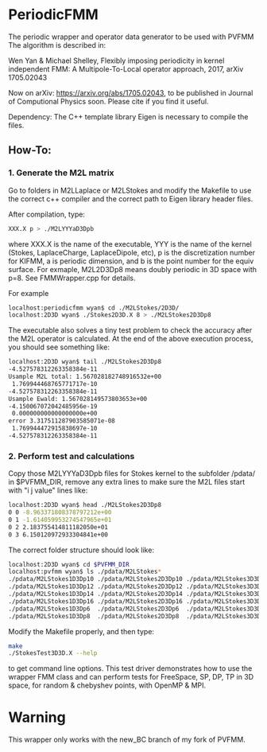 # PeriodicFMM
The periodic wrapper and operator data generator to be used with PVFMM
The algorithm is described in:

Wen Yan & Michael Shelley, Flexibly imposing periodicity in kernel independent FMM: A Multipole-To-Local operator approach, 2017, arXiv 1705.02043

Now on arXiv: https://arxiv.org/abs/1705.02043, to be published in Journal of Computional Physics soon. Please cite if you find it useful.  


Dependency:
The C++ template library Eigen is necessary to compile the files.

## How-To:


### 1. Generate the M2L matrix 

Go to folders in M2LLaplace or M2LStokes and modify the Makefile to use the correct c++ compiler and the correct path to Eigen library header files.

After compilation, type:
```bash
XXX.X p > ./M2LYYYaD3Dpb
```
where XXX.X is the name of the executable, YYY is the name of the kernel (Stokes, LaplaceCharge, LaplaceDipole, etc), p is the discretization number for KIFMM, a is periodic dimension, and b is the point number for the equiv surface. For exmaple, M2L2D3Dp8 means doubly periodic in 3D space with p=8. See FMMWrapper.cpp for details.

For example
```bash
localhost:periodicfmm wyan$ cd ./M2LStokes/2D3D/
localhost:2D3D wyan$ ./Stokes2D3D.X 8 > ./M2LStokes2D3Dp8
```

The executable also solves a tiny test problem to check the accuracy after the M2L operator is calculated. At the end of the above execution process, you should see something like:
```bash
localhost:2D3D wyan$ tail ./M2LStokes2D3Dp8
-4.527578312263358384e-11
Usample M2L total: 1.567028182748916532e+00
 1.769944468765771717e-10
-4.527578312263358384e-11
Usample Ewald: 1.567028149573803653e+00
-4.150067072042485956e-19
 0.000000000000000000e+00
error 3.317511287903585071e-08
 1.769944472915838697e-10
-4.527578312263358384e-11
```


### 2. Perform test and calculations

Copy those M2LYYYaD3Dpb files for Stokes kernel to the subfolder /pdata/ in $PVFMM_DIR, remove any extra lines to make sure the M2L files start with "i j value" lines like:
```bash
localhost:2D3D wyan$ head ./M2LStokes2D3Dp8
0 0 -8.963371808378797212e+00
0 1 -1.614059953274547965e+01
0 2 2.183755414811182050e+01
0 3 6.150120972933304841e+00
```

The correct folder structure should look like:
```bash
localhost:2D3D wyan$ cd $PVFMM_DIR
localhost:pvfmm wyan$ ls ./pdata/M2LStokes*
./pdata/M2LStokes1D3Dp10 ./pdata/M2LStokes2D3Dp10 ./pdata/M2LStokes3D3Dp10
./pdata/M2LStokes1D3Dp12 ./pdata/M2LStokes2D3Dp12 ./pdata/M2LStokes3D3Dp12
./pdata/M2LStokes1D3Dp14 ./pdata/M2LStokes2D3Dp14 ./pdata/M2LStokes3D3Dp14
./pdata/M2LStokes1D3Dp16 ./pdata/M2LStokes2D3Dp16 ./pdata/M2LStokes3D3Dp16
./pdata/M2LStokes1D3Dp6  ./pdata/M2LStokes2D3Dp6  ./pdata/M2LStokes3D3Dp6
./pdata/M2LStokes1D3Dp8  ./pdata/M2LStokes2D3Dp8  ./pdata/M2LStokes3D3Dp8
```

Modify the Makefile properly, and then type:
```bash
make
./StokesTest3D3D.X --help
```
to get command line options. This test driver demonstrates how to use the wrapper FMM class and can perform tests for FreeSpace, SP, DP, TP in 3D space, for random & chebyshev points, with OpenMP & MPI.

# Warning
This wrapper only works with the new_BC branch of my fork of PVFMM.


